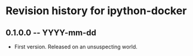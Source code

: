 # Revision history for ipython-docker

## 0.1.0.0  -- YYYY-mm-dd

* First version. Released on an unsuspecting world.

